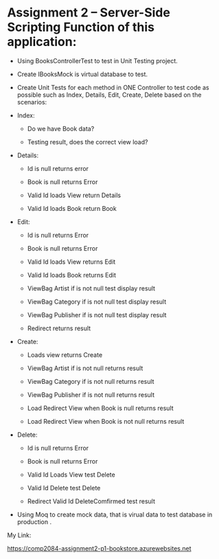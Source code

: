 # Assignment 2 – Server-Side Scripting Function of this application:


-	Using BooksControllerTest to test in Unit Testing project.

-	Create IBooksMock is virtual database to test.

-	Create Unit Tests for each method in ONE Controller to test code as possible such as Index, Details, Edit, Create, Delete based on the scenarios:

- Index:

  - Do we have Book data?

  - Testing result, does the correct view load? 


- Details:

  - Id is null returns error

  - Book is null returns Error

  - Valid Id loads View return Details

  - Valid Id loads Book return Book

- Edit:

  - Id is null returns Error

  - Book is null returns Error

  - Valid Id loads View returns Edit

  - Valid Id loads Book returns Edit

  - ViewBag Artist if is not null test display result

  - ViewBag Category if is not null test display result

  - ViewBag Publisher if is not null test display result

  - Redirect returns result

- Create:

  - Loads view returns Create

  - ViewBag Artist if is not null returns result

  - ViewBag Category if is not null returns result

  - ViewBag Publisher if is not null returns result

  - Load Redirect View when Book is null returns result

  - Load Redirect View when Book is not null returns result

- Delete:

  - Id is null returns Error

  - Book is null returns Error

  - Valid Id Loads View test Delete

  - Valid Id Delete test Delete

  - Redirect Valid Id DeleteComfirmed test result 


-	Using Moq to create mock data, that is virual data to test database in production .

My Link:

https://comp2084-assignment2-p1-bookstore.azurewebsites.net

